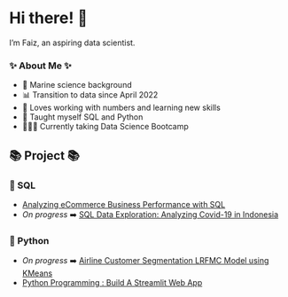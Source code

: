 # Hi there! 👋 

I’m Faiz, an aspiring data scientist.

### ✨ About Me ✨
- 🌊 Marine science background
- 📊 Transition to data since April 2022
- 📝 Loves working with numbers and learning new skills
- 🐍 Taught myself SQL and Python
- 👩🏻‍💻 Currently taking Data Science Bootcamp

## 📚 Project 📚
### 📌 SQL
- [Analyzing eCommerce Business Performance with SQL](https://github.com/faizns/Analyzing-eCommerce-Business-Performance-with-SQL)
- *On progress* ➡️ [SQL Data Exploration: Analyzing Covid-19 in Indonesia](https://github.com/faizns/SQL-Data-Exploration-Analyzing-Covid-19-in-Indonesia)

### 📌 Python
- *On progress* ➡️ [Airline Customer Segmentation LRFMC Model using KMeans](https://github.com/faizns/Airline-Customer-Segmentation-LRFMC-Model-using-KMeans/blob/5750a5cefcb65c256bf7da62d6ad48f8d4b120e4/Airline-Customer-Segmentation-LRFMC-Model-using-KMeans.ipynb)
- [Python Programming : Build A Streamlit Web App](https://github.com/faizns/project-python-fga)
